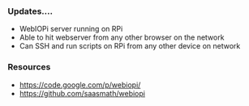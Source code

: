 ### Updates....

 - WebIOPi server running on RPi
 - Able to hit webserver from any other browser on the network
 - Can SSH and run scripts on RPi from any other device on network
 
### Resources

 - <https://code.google.com/p/webiopi/>
 - <https://github.com/saasmath/webiopi>
